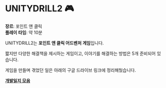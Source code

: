 # UNITYDRILL2 🎮  

**장르**: 포인트 앤 클릭  
**플레이 타임**: 약 10분  

UNITYDRILL2는 **포인트 앤 클릭 어드벤처 게임**입니다.

짧지만 다양한 해결책을 제시하는 게임이고, 이야기를 해결하는 방법은 5개 준비되어 있습니다.

게임을 만들며 겪었던 일은 아래의 구글 드라이브 링크에 정리해뒀습니다.

**[개발일지 모음](https://drive.google.com/drive/folders/1h9GToLM5kUOJLBoNDkiYys5TD_nojtZs?usp=drive_link)** 
